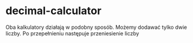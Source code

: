 # decimal-calculator

Oba kalkulatory działają w podobny sposób. Możemy dodawać tylko dwie liczby. Po przepełnieniu następuje przeniesienie liczby

